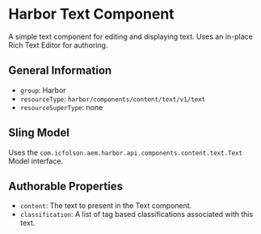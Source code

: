 # Harbor Text Component

A simple text component for editing and displaying text. Uses an in-place Rich Text Editor for authoring.

## General Information

* `group`: Harbor
* `resourceType`: `harbor/components/content/text/v1/text`
* `resourceSuperType`: none

## Sling Model

Uses the `com.icfolson.aem.harbor.api.components.content.text.Text` Model interface.

## Authorable Properties

* `content`: The text to present in the Text component.
* `classification`: A list of tag based classifications associated with this text.

